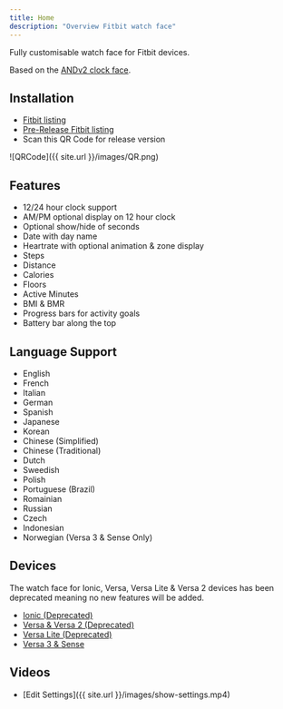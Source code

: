 ```yaml
---
title: Home
description: "Overview Fitbit watch face"
---
```


Fully customisable watch face for Fitbit devices.

Based on the [ANDv2 clock face](https://github.com/ahsandar/ANDv2).

## Installation

* [Fitbit listing](https://gallery.fitbit.com/details/7c4f7506-8ed8-4eb9-84e3-28b85671f26b)
* [Pre-Release Fitbit listing](https://gallery.fitbit.com/details/6d80c169-94c5-4105-b9dc-98df99b798cd)
* Scan this QR Code for release version

![QRCode]({{ site.url }}/images/QR.png)

## Features

* 12/24 hour clock support
* AM/PM optional display on 12 hour clock
* Optional show/hide of seconds
* Date with day name
* Heartrate with optional animation & zone display
* Steps
* Distance
* Calories
* Floors
* Active Minutes
* BMI & BMR
* Progress bars for activity goals
* Battery bar along the top

## Language Support

* English
* French
* Italian
* German
* Spanish
* Japanese
* Korean
* Chinese (Simplified)
* Chinese (Traditional)
* Dutch
* Sweedish
* Polish
* Portuguese (Brazil)
* Romainian
* Russian
* Czech
* Indonesian
* Norwegian (Versa 3 & Sense Only)

## Devices

The watch face for Ionic, Versa, Versa Lite & Versa 2 devices has been deprecated meaning no new features will be added.

* [Ionic (Deprecated)](screenshots/348x250)
* [Versa & Versa 2 (Deprecated)](screenshots/300x300)
* [Versa Lite (Deprecated)](screenshots/300x300-lite)
* [Versa 3 & Sense](screenshots/336x336)

## Videos

* [Edit Settings]({{ site.url }}/images/show-settings.mp4)
